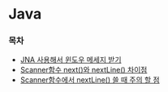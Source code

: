 # Java

### 목차
- [JNA 사용해서 윈도우 메세지 받기](https://github.com/ThreeSnakes/TIL/blob/master/Java/using-jna-for-receive-window-message.md)
- [Scanner함수 next()와 nextLine() 차이점](https://github.com/ThreeSnakes/TIL/blob/master/Java/different-scanner-next-nextLine.md)
- [Scanner함수에서 nextLine() 쓸 때 주의 할 점](https://github.com/ThreeSnakes/TIL/blob/master/Java/caution-point-using-nextLine.md)
